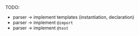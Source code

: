 TODO:
  * parser -> implement templates (instantiation, declaration)
  * parser -> implement `@import`
  * parser -> implement `@test`